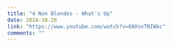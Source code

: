 ```yaml
---
title: "4 Non Blondes - What's Up"
date: 2024-10-26
link: "https://www.youtube.com/watch?v=6NXnxTNIWkc"
comments: ""
---
```


